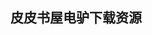 ## 皮皮书屋电驴下载资源 

[iPad Programming_ A Quick-Start Guide for iPhone Developers.pdf]: (ed2k://|file|iPad%20Programming_%20A%20Quick-Start%20Guide%20for%20iPhone%20Developers.pdf|3520116|7fac360b91dbc5004e27f200beb334bc|h=tn6nt4h7jkyv2bx5ljblk5pmflrumore|/)

[Crafting Rails Applications.pdf]: (ed2k://|file|Crafting%20Rails%20Applications.pdf|3237319|c5562fb24f0cd93f6f7c3900ad71f9db|h=ytsvqueiuvgkc2varywaq2ipaifuw3kd|/)

[Object-Oriented Programming in C++ (4th Edition).pdf]: (ed2k://|file|Object-Oriented%20Programming%20in%20C%2B%2B%20%284th%20Edition%29.pdf|13702191|6582f9b30cb4eb16edb6e307e7115d87|h=bydzo3rm47tmgxtpfh3vtcqwn4bn7ydd|/)

[Flash Facebook Cookbook.pdf]: (ed2k://|file|Flash%20Facebook%20Cookbook.pdf|8813057|5e91b6e15dcb7d8f92f75f1a3426f722|h=ljxdqjgzygaapk5cxj3n2kw2fn5vxahk|/)

[SQL Server 2000编程员指南.pdf]: (ed2k://|file|SQL%20Server%202000%E7%BC%96%E7%A8%8B%E5%91%98%E6%8C%87%E5%8D%97.pdf|36872768|2b6cf9f2b7ff3600b728ca3ac65978df|h=zvdhwpjia2bca6ggt3m2s2m4sfevgnr7|/)

[Facebook_ The Missing Manual, Third Edition.pdf]: (ed2k://|file|Facebook_%20The%20Missing%20Manual%2C%20Third%20Edition.pdf|20268153|47eded762b210aed2cef5af3410900b8|h=xaegvfx2xe5ajkgjbdsytcll63ghiuls|/)

[Extreme Programming Explained_ Embrace Change, 2nd Edition.pdf]: (ed2k://|file|Extreme%20Programming%20Explained_%20Embrace%20Change%2C%202nd%20Edition.pdf|574039|6683bd4ef084e821a58ad771c9f7ba0f|h=gu7c3uahas6ybrwbw6qnplpdsendsugv|/)

[WebWork in Action.pdf]: (ed2k://|file|WebWork%20in%20Action.pdf|6962752|e75d026a485231aa60b75d874f160df1|h=4fymj2xzrizd6nhj4rf7vwmg4iu53zeo|/)

[Murach’s SQL Server 2012 for Developers.pdf]: (ed2k://|file|Murach%E2%80%99s%20SQL%20Server%202012%20for%20Developers.pdf|129994143|884231f5d395ad19a2756f3b8b59506c|h=wuonw5s6acwlkkjjowtiqfhtf2y5ufw4|/)

[Debug It!_ Find, Repair, and Prevent Bugs in Your Code.pdf]: (ed2k://|file|Debug%20It%21_%20Find%2C%20Repair%2C%20and%20Prevent%20Bugs%20in%20Your%20Code.pdf|2144698|08c8891069e1f8b91cb183a1cd75faf5|h=df2uokrvw3g7s7n43pvqaiun5334mdgz|/)

[Java范例开发大全(上).pdf]: (ed2k://|file|Java%E8%8C%83%E4%BE%8B%E5%BC%80%E5%8F%91%E5%A4%A7%E5%85%A8%28%E4%B8%8A%29.pdf|25517074|a5f4378f429592633f25cada5f398d13|h=wpm6mdrcoaau4cn2lscauz33sfgrsqig|/)

[Beginning iOS Apps with Facebook and Twitter APIs_ for iPhone, iPad, and iPod touch.pdf]: (ed2k://|file|Beginning%20iOS%20Apps%20with%20Facebook%20and%20Twitter%20APIs_%20for%20iPhone%2C%20iPad%2C%20and%20iPod%20touch.pdf|13013736|eb3e846dda36f5a194075c04b193c6e0|h=gx2fbpqqy7bvm7v53wi4d4kk25bcu7bu|/)

[Beginning Facebook Game Apps Development.pdf]: (ed2k://|file|Beginning%20Facebook%20Game%20Apps%20Development.pdf|40573162|657f74a41e1bb16f2e93833d51b78cb5|h=ldarjw6izilnrt4w3efq7ullwwtlprne|/)

[Scalable Internet Architectures.chm]: (ed2k://|file|Scalable%20Internet%20Architectures.chm|3128809|744dcaaac10def3ca0e2735e00bb483b|h=u7seinaua4eylwknh3nv3mohqgqhrbyh|/)

[Ubuntu Netbooks_ The Path to Low-Cost Computing.pdf]: (ed2k://|file|Ubuntu%20Netbooks_%20The%20Path%20to%20Low-Cost%20Computing.pdf|28533591|9dd83c874a6e32453e64bdb63a3ee791|h=sqkvx5qvk5aoa7dup3tuidqvdmgpzjak|/)

[Java virtual machine specification 3rd.pdf]: (ed2k://|file|Java%20virtual%20machine%20specification%203rd.pdf|8122120|5107c5db1e4afc4a2075a281d5fbcda9|h=hycsbro5bp4preoedliqvnj5fnfsxste|/)

[数据库系统基础教程(原书第3版).pdf]: (ed2k://|file|%E6%95%B0%E6%8D%AE%E5%BA%93%E7%B3%BB%E7%BB%9F%E5%9F%BA%E7%A1%80%E6%95%99%E7%A8%8B%28%E5%8E%9F%E4%B9%A6%E7%AC%AC3%E7%89%88%29.pdf|12046431|d53d8ccbdc3aa85b3c43672883e7122a|h=wg4xpobmsavchsg7kccf6vuqu4mpt6nc|/)

[Land the Tech Job You Love.pdf]: (ed2k://|file|Land%20the%20Tech%20Job%20You%20Love.pdf|4033098|e23ffddfded70daaf7a3a6a89899d9ab|h=vstdm6gjwp2j5nhjcuhwdg2kksoahwen|/)

[Drupal 7 Module Development.pdf]: (ed2k://|file|Drupal%207%20Module%20Development.pdf|10182878|8455328d009890d046b9053b570ffb00|h=ue63jyiip4jmknno7ej35x22udpbujko|/)

[PostgreSQL 7 数据库开发指南.pdf]: (ed2k://|file|PostgreSQL%207%20%E6%95%B0%E6%8D%AE%E5%BA%93%E5%BC%80%E5%8F%91%E6%8C%87%E5%8D%97.pdf|8853974|6d009dae0e5dba471142e2c0ac8de146|h=a6cn5wzzudwq6kdauysxezpkv5ftnpfz|/)

[Mastering Enterprise JavaBeans 3.0.pdf]: (ed2k://|file|Mastering%20Enterprise%20JavaBeans%203.0.pdf|10383816|542253ceb4b46141af1f336e79dcf252|h=xy47kqrmslctlxgaewjiq6vifkbuwi7x|/)

[Discovering Computers_ Fundamentals, Fourth Edition.pdf]: (ed2k://|file|Discovering%20Computers_%20Fundamentals%2C%20Fourth%20Edition.pdf|40487732|3c474b2092c77c0ca48085fd5b4b80bc|h=kbs2oo2pl2t7igavpexlr4vbsd7b5ab4|/)

[Microsoft SQL Server 2008 Reporting Services Unleashed.pdf]: (ed2k://|file|Microsoft%20SQL%20Server%202008%20Reporting%20Services%20Unleashed.pdf|23133994|2af6caacdabc9f16cd62795e34640b70|h=t2ry4rfe2k4ugodafm3nzgutpyzdcbul|/)

[Learning AutoCAD 2010 and AutoCAD LT 2010.rar]: (ed2k://|file|Learning%20AutoCAD%202010%20and%20AutoCAD%20LT%202010.rar|18360307|a62a37110ff3364a6577db86515d8a70|h=mowcdzia4nvcgtih3jen4uticjfudg5t|/)

[iText in Action.pdf]: (ed2k://|file|iText%20in%20Action.pdf|22186313|28b71ed18d3ffa1566f2a22fd177c1c6|h=hz4qxvu2pwmmqvisog6kpln7mbxmujda|/)

[Deploying Cisco Wide Area Application Services, 2nd Edition.pdf]: (ed2k://|file|Deploying%20Cisco%20Wide%20Area%20Application%20Services%2C%202nd%20Edition.pdf|11005359|d279fbe977ec7d5b95c5c0fdb30906b0|h=p43awsxyuog3bnjffeqtp3pz4vh42wcz|/)

[Sams Teach Yourself C++ in 21 Days  Sixth Edition.pdf]: (ed2k://|file|Sams%20Teach%20Yourself%20C%2B%2B%20in%2021%20Days%20%20Sixth%20Edition.pdf|4159955|a76999a0464be9018fb82a3650d0ffca|h=nndl3v424xhyt4ofsirk7jqf4al7ku6w|/)

[Advanced Python Programming(英文版).pdf]: (ed2k://|file|Advanced%20Python%20Programming%28%E8%8B%B1%E6%96%87%E7%89%88%29.pdf|198975|046aab03c0630528527f8f8643274a66|h=z7lrkavk6szlubylmxpqncryc3zhnqxg|/)

[GNU Emacs Manual, 16th Edition, v. 22.pdf]: (ed2k://|file|GNU%20Emacs%20Manual%2C%2016th%20Edition%2C%20v.%2022.pdf|3212585|bd48f5093190a5fa429f320bd2a69118|h=fvuj3zuufzys3xnmzg6olajzkvu4373l|/)

[TCP_IP Illustrated, Volume 3_ TCP for Transactions, HTTP, NNTP, and the UNIX Domain Protocols.pdf]: (ed2k://|file|TCP_IP%20Illustrated%2C%20Volume%203_%20TCP%20for%20Transactions%2C%20HTTP%2C%20NNTP%2C%20and%20the%20UNIX%20Domain%20Protocols.pdf|3167468|bef54abdb6f35130ab6dec5919f54168|h=ieh56xbr4n7vzevjinl3lod3zltzlqlz|/)

[Distributed Network Data (ZIP split 1).pdf]: (ed2k://|file|Distributed%20Network%20Data%20%28ZIP%20split%201%29.pdf|33554432|46ccc6173fe7a0d27701257073127117|h=o7falznrnses3wimyrbpqmgicsc35vvt|/)

[Building Java Programs_ A Back to Basics Approach (2nd Edition).pdf]: (ed2k://|file|Building%20Java%20Programs_%20A%20Back%20to%20Basics%20Approach%20%282nd%20Edition%29.pdf|6000306|5b74a95f1fb6aed57288ed099035b1f2|h=act5rodzxpbrjy2r2l2xgnkrzr5vrhka|/)

[Core Servlets and Javaserver Pages_ Core Technologies, Vol. 1 (2nd Edition).chm]: (ed2k://|file|Core%20Servlets%20and%20Javaserver%20Pages_%20Core%20Technologies%2C%20Vol.%201%20%282nd%20Edition%29.chm|6351304|ebf6e2feec622c2e2e7d64e977dcaa99|h=puoszuhmfngv4e5c477nawabvoililna|/)

[The Assembly Programming Master Book.chm]: (ed2k://|file|The%20Assembly%20Programming%20Master%20Book.chm|10730708|af9d55969afd58c9423c9f02f7187118|h=qchhy36jmci4ufupgk2s3uktdytvcy2y|/)

[Practical Virtualization Solutions_ Virtualization from the Trenches.pdf]: (ed2k://|file|Practical%20Virtualization%20Solutions_%20Virtualization%20from%20the%20Trenches.pdf|12349507|89761d3465ac51c92aa3ca8860c4acb2|h=y3vxfsvmx62miywikxa3ijv6plrpol4l|/)

[Windows程序调试.pdf]: (ed2k://|file|Windows%E7%A8%8B%E5%BA%8F%E8%B0%83%E8%AF%95.pdf|9847018|3993190844cff6097b00ed68d787fed5|h=drqahoik73naabnb6tqnxv7t3fp2eegv|/)

[代码阅读方法与实践.pdf]: (ed2k://|file|%E4%BB%A3%E7%A0%81%E9%98%85%E8%AF%BB%E6%96%B9%E6%B3%95%E4%B8%8E%E5%AE%9E%E8%B7%B5.pdf|14799315|ed314dc36f762e98209c68e1b67c5f6f|h=cdjqudco3eatdrrbzgkbe7qeiqauqrew|/)

[Pro .NET 2.0 Graphics Programming.chm]: (ed2k://|file|Pro%20.NET%202.0%20Graphics%20Programming.chm|5079374|732d838921ea273cfc99badaf3da7625|h=pvfrruyk5rny3rl36pcff532yk6izdiy|/)

[系统虚拟化：原理与实现.pdf]: (ed2k://|file|%E7%B3%BB%E7%BB%9F%E8%99%9A%E6%8B%9F%E5%8C%96%EF%BC%9A%E5%8E%9F%E7%90%86%E4%B8%8E%E5%AE%9E%E7%8E%B0.pdf|31928721|30900049ef4cef036944f5ff3e425b72|h=dw4wrtr6wdq6avjqsxwkpkwujkirzogv|/)

[Pragmatic Ajax.pdf]: (ed2k://|file|Pragmatic%20Ajax.pdf|4024747|91c02c4b3c75baf5729ada802b5efd21|h=yduy5dnevnbg7t4brsbcikrjjdcpdvoi|/)

[Laravel Starter.pdf]: (ed2k://|file|Laravel%20Starter.pdf|702326|57f72765e4d8d7f36e3ba129383a9860|h=3ymqhjiflsk2qdfuvpbv25jru724zbcn|/)

[YouTub For Dummies.pdf]: (ed2k://|file|YouTub%20For%20Dummies.pdf|19189515|18eba0232f0dd86a9bb7c599de89d0af|h=lpuz7rttx3i42glwma36phjge6sucqfq|/)

[System Programming with C and Unix.pdf]: (ed2k://|file|System%20Programming%20with%20C%20and%20Unix.pdf|2253931|2cb559320907386410992b33773428d2|h=5cv2g3csx4dytaeec4tf3n76rjfdzcow|/)

[冰与火之歌（第五卷）.pdf]: (ed2k://|file|%E5%86%B0%E4%B8%8E%E7%81%AB%E4%B9%8B%E6%AD%8C%EF%BC%88%E7%AC%AC%E4%BA%94%E5%8D%B7%EF%BC%89.pdf|3044813|4c3f984b63e8fa8673ce56b6a8e1b1b9|h=gz2l5w4otkxjnf77ugqai2icsvploffm|/)

[FileMaker 12 In Depth.pdf]: (ed2k://|file|FileMaker%2012%20In%20Depth.pdf|30722843|3f59f8d8d8219080abf8d48fe1c8692d|h=trvemvuvfbqczsdrbdjnef2jxpgkd2cw|/)

[A Practical Guide to Information Architecture.pdf]: (ed2k://|file|A%20Practical%20Guide%20to%20Information%20Architecture.pdf|23161871|667943fad5b457c3584c0dae4d27dc7a|h=74lxfif4ykem67czfacis3t6quzqaun6|/)

[Meet Minitab 16.pdf]: (ed2k://|file|Meet%20Minitab%2016.pdf|5995423|8bf6001650c40a78f52b45c587cb8988|h=a4ulriwqg6yjyqfkte2tqr53eqsnejs5|/)

[101 Design Ingredients to Solve Big Tech Problems (EPUB).pdf]: (ed2k://|file|101%20Design%20Ingredients%20to%20Solve%20Big%20Tech%20Problems%20%28EPUB%29.pdf|8441008|cc846f6880928c7abd0e9a378ab04ec9|h=4nbk64o3llxhtbj62k5jthn3ddadmtjv|/)

[Facebook API Developers Guide.pdf]: (ed2k://|file|Facebook%20API%20Developers%20Guide.pdf|10175856|9c0d3bd8b702e2594fb6bdd27e4d4d4a|h=vbhbup2eftqc4nis77vvtqbez5a3ouje|/)

[Gems of Geometry.pdf]: (ed2k://|file|Gems%20of%20Geometry.pdf|9421652|04bb805c163bdb69492b078b32608440|h=5gz5kwbh4k2e4n66kfpadrnnr3i4w6or|/)

[The C++ Standard Library_ A Tutorial and Reference (2nd Edition).pdf]: (ed2k://|file|The%20C%2B%2B%20Standard%20Library_%20A%20Tutorial%20and%20Reference%20%282nd%20Edition%29.pdf|14470662|32f972e0a20ca9985e4ff03934be24c6|h=gpy2evqzn5krow7gl42fl6m2ka4cn5jk|/)

[JavaScript 语言精髓与编程实践(精简版).pdf]: (ed2k://|file|JavaScript%20%E8%AF%AD%E8%A8%80%E7%B2%BE%E9%AB%93%E4%B8%8E%E7%BC%96%E7%A8%8B%E5%AE%9E%E8%B7%B5%28%E7%B2%BE%E7%AE%80%E7%89%88%29.pdf|2760129|218e8dd441f1be24664ac359948fe538|h=o4stw4wcf7io5phvilt6ymwsqqjv4tku|/)

[UnrealScript Game Programming Cookbook.pdf]: (ed2k://|file|UnrealScript%20Game%20Programming%20Cookbook.pdf|6279264|a2c5f400ff4a994f80e7d9b610d6c203|h=vqi6yy2mwdogv63wtksz2cljiqigth26|/)

[Introduction to the Command Line.pdf]: (ed2k://|file|Introduction%20to%20the%20Command%20Line.pdf|1802317|b107de810774d0705649c44a81d7b62a|h=7zxjr2cpwg6c6fqnvcfyjdp5ccbbzjvo|/)

[图解TCP_IP _ 第5版.pdf]: (ed2k://|file|%E5%9B%BE%E8%A7%A3TCP_IP%20_%20%E7%AC%AC5%E7%89%88.pdf|33738710|8151505aa26bcd4502e182c075b7a151|h=ct3xpu2owwqpbiki5sknz2owbt4k2qr2|/)

[Learning Facebook Application Development_ A step-by-step tutorial for creating custom Facebook applications using the Facebook platform and PHP.pdf]: (ed2k://|file|Learning%20Facebook%20Application%20Development_%20A%20step-by-step%20tutorial%20for%20creating%20custom%20Facebook%20applications%20using%20the%20Facebook%20platform%20and%20PHP.pdf|6421004|41db8ce70af2a993b2bc94be8ff943eb|h=wi7mfkxmo6pdp52xfvaioqeqdpenpzzo|/)

[Quartz Job Scheduling Framework_ Building Open Source Enterprise Applications.chm]: (ed2k://|file|Quartz%20Job%20Scheduling%20Framework_%20Building%20Open%20Source%20Enterprise%20Applications.chm|1233907|4c4f9246f28bb25060590ee6ea8f894c|h=x4wnvxay4jufmb64yzv5tdedohtijvwc|/)

[The Java Programming Language, Fourth Edition.chm]: (ed2k://|file|The%20Java%20Programming%20Language%2C%20Fourth%20Edition.chm|2274274|c67819a097fbfa4e3e08e8ed94270e25|h=kvrk4bqpesm72poxolsx6qolf5yh2mbv|/)

[iBATIS in Action.pdf]: (ed2k://|file|iBATIS%20in%20Action.pdf|3914276|4849e0dd5f2eb78ebcde5e507f6ffd53|h=76bwr3xefd4je3ugeyiditxauzc3plaz|/)

[C++编程思想（第二版英文版）.pdf]: (ed2k://|file|C%2B%2B%E7%BC%96%E7%A8%8B%E6%80%9D%E6%83%B3%EF%BC%88%E7%AC%AC%E4%BA%8C%E7%89%88%E8%8B%B1%E6%96%87%E7%89%88%EF%BC%89.pdf|3220927|e936c6d73f414dc5203f70a172f56d6f|h=xzaux67qsaptrdee7aix3ooixrt55cjl|/)

[AutoCAD 2010 Essentials.pdf]: (ed2k://|file|AutoCAD%202010%20Essentials.pdf|10423829|05dd78796f36e909db90efe2882889d7|h=rlnb3ijhk75i6yjgvbawoywas7ztcs3j|/)

[The Firebird Book_ A Reference for Database Developers.pdf]: (ed2k://|file|The%20Firebird%20Book_%20A%20Reference%20for%20Database%20Developers.pdf|14235738|844b0c36273e5908fca439575f5bca9e|h=4b46iyeqaarwp7l3o32jh4wxr6bzthyb|/)

[Beginning MySQL.pdf]: (ed2k://|file|Beginning%20MySQL.pdf|12699118|3fa141a307e2dcfb1ccb71de134cfd67|h=eoagrqgotnkqdwitep5xcn3hxrqwqarm|/)

[1984.pdf]: (ed2k://|file|1984.pdf|1366706|cce4bc22114a0dfdcc1f54003f18da13|h=e7cfhuwzw3dmvkni6of5t5gy7jdcvrbr|/)

[Mind Mapping with FreeMind.pdf]: (ed2k://|file|Mind%20Mapping%20with%20FreeMind.pdf|4960764|3323e125e4efee5b1ddd302a5f703a44|h=2nkite577api57xuebxj2ungrewtkdva|/)

[Web Development with Clojure.pdf]: (ed2k://|file|Web%20Development%20with%20Clojure.pdf|5065973|0236816fab026049672c389a9569d7bb|h=qzguvj4niann6ppojyodnrmzkdcc6lx5|/)

[Software Testing with Visual Studio 2010.pdf]: (ed2k://|file|Software%20Testing%20with%20Visual%20Studio%202010.pdf|6763758|8e9e8aeefd7c43c128a058fe7364e708|h=zgr3jfwhj4nrjqqcnt4ckzkft27fwx23|/)

[Getting Started with HTML5 WebSocket Programming.pdf]: (ed2k://|file|Getting%20Started%20with%20HTML5%20WebSocket%20Programming.pdf|2380227|527ccfe5ad1e5ab897e2230fa84589f3|h=dj7rkd6for23kmbovp2x4wygdn6mkabk|/)

[AIX 5L Administration.pdf]: (ed2k://|file|AIX%205L%20Administration.pdf|12180430|6cdf906a214588417b90c1742177a3dc|h=m3ripxbkqwq47zba3k7gqve76xyp6s7z|/)

[《C和指针》中文版.pdf]: (ed2k://|file|%E3%80%8AC%E5%92%8C%E6%8C%87%E9%92%88%E3%80%8B%E4%B8%AD%E6%96%87%E7%89%88.pdf|11599067|13f113d06e876b5d9ec038bbc73c49d7|h=qzkjgalfqqved5ji63ew7qvvkv4isgrb|/)

[Introduction to Probability and Statistics for Engineers and Scientists.pdf]: (ed2k://|file|Introduction%20to%20Probability%20and%20Statistics%20for%20Engineers%20and%20Scientists.pdf|2396656|df9be85254e95c62e1eae18379257fbd|h=6jopig5acxrud5xmkdz3xbczsh65wtnc|/)

[FileMaker Pro 11_ The Missing Manual.pdf]: (ed2k://|file|FileMaker%20Pro%2011_%20The%20Missing%20Manual.pdf|16036846|2d8a14b9f70f5f2822b746116140cc28|h=rgsqkvlacruuwi7rcecl5bfkbolwys43|/)

[Professional SharePoint 2010 Development, 2nd Edition.pdf]: (ed2k://|file|Professional%20SharePoint%202010%20Development%2C%202nd%20Edition.pdf|36675087|47bf4be2e2d282ada181d44501a39381|h=lxkim4bnph4mhiqrbhr7hojspvtljld3|/)

[Sams Teach Yourself iPad in 10 Minutes.pdf]: (ed2k://|file|Sams%20Teach%20Yourself%20iPad%20in%2010%20Minutes.pdf|10047668|bd0c3594c53b2abd14432d8e278f40c1|h=lmw2bgccol4kp3mefmsvk5koeevjmjo2|/)

[Sams Teach Yourself iPad Application Development in 24 Hours.pdf]: (ed2k://|file|Sams%20Teach%20Yourself%20iPad%20Application%20Development%20in%2024%20Hours.pdf|22868262|8ded424f048e878c4fd1a9976bf11e8b|h=lp42kuwhtmq7pa4yd6mbm2gggfppmp7n|/)

[经济学原理  上册.pdf]: (ed2k://|file|%E7%BB%8F%E6%B5%8E%E5%AD%A6%E5%8E%9F%E7%90%86%20%20%E4%B8%8A%E5%86%8C.pdf|14850393|87586ecdbb3d368fe0d103ac19ba0042|h=oxardifwr7aqjpfbc7xrih6346w3vknw|/)

[Zend Framework in Action.pdf]: (ed2k://|file|Zend%20Framework%20in%20Action.pdf|5477539|bb4a1a0f7123b151facbf9eeca0e0067|h=vkicwup2oywgbvjpfjenrz76csihkoof|/)

[Beyond Feelings – A Guide to Critical Thinking (9th edition).pdf]: (ed2k://|file|Beyond%20Feelings%20%E2%80%93%20A%20Guide%20to%20Critical%20Thinking%20%289th%20edition%29.pdf|1172492|89310126c79635154eb351eb3ed4489b|h=sqzgs6ekwixu6jvcex3gcnxu4mzx4pjp|/)

[C++ Primer（Fourth Edition）.chm]: (ed2k://|file|C%2B%2B%20Primer%EF%BC%88Fourth%20Edition%EF%BC%89.chm|1669020|11d25801013bb0ef77481ac7b4644d12|h=3vvrrl3shiaql2uhox5ne4numthmq5d7|/)

[Types and Programming Languages (pdf).pdf]: (ed2k://|file|Types%20and%20Programming%20Languages%20%28pdf%29.pdf|2232826|c6eb19f722b82a2818a449fa154af3e3|h=nm3l2pdd7gtx4zmctjyvizfhuesolpxm|/)

